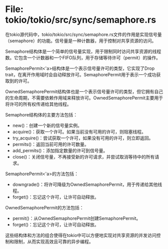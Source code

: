 # File: tokio/tokio/src/sync/semaphore.rs

在tokio源代码中，tokio/tokio/src/sync/semaphore.rs文件的作用是实现信号量（semaphore）的功能。信号量是一种计数器，用于控制对共享资源的访问。

Semaphore结构体是一个简单的信号量实现，用于限制同时访问共享资源的线程数。它包含一个计数器和一个FIFO队列，用于存储等待许可（permit）的操作。

SemaphorePermit<'a>结构体是一个表示信号量许可的类型，它实现了Drop trait，在离开作用域时会自动释放许可。SemaphorePermit用于表示一个成功获取到的许可。

OwnedSemaphorePermit结构体也是一个表示信号量许可的类型，但它拥有自己的生命周期，不需要依赖作用域来释放许可。OwnedSemaphorePermit主要用于将许可的所有权传递给其他线程。

Semaphore结构体的主要方法包括：

- new()：创建一个新的信号量实例。
- acquire()：获取一个许可。如果当前没有可用的许可，则阻塞线程。
- try_acquire()：尝试获取一个许可，如果没有可用的许可，则立即返回。
- permits()：返回当前可用的许可数量。
- add_permits()：添加指定数量的许可到信号量。
- close()：关闭信号量，不再接受新的许可请求，并尝试取消等待中的所有请求。

SemaphorePermit<'a>的方法包括：

- downgrade()：将许可降级为OwnedSemaphorePermit，用于传递给其他线程。
- forget()：忘记这个许可，让许可自动释放。

OwnedSemaphorePermit的方法包括：

- permit()：从OwnedSemaphorePermit创建SemaphorePermit。
- forget()：忘记这个许可，让许可自动释放。

这些结构体和方法的组合使得在tokio中可以方便地实现对共享资源的并发访问控制和限制，从而实现高效且可靠的异步编程。

